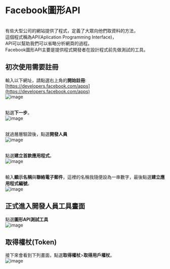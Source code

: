 # Facebook圖形API
<br>有些大型公司的網站提供了程式，定義了大眾向他們取資料的方法，
<br>這個程式稱為API(Aplication Programming Interface)，
<br>API可以幫助我們可以省略分析網頁的過程。
<br>Facebook圖形API主要是提供程式開發者在設計程式前先做測試的工具。

## 初次使用需要註冊
輸入以下網址，請點選右上角的**開始註冊**:
<br> [https://developers.facebook.com/apps](https://developers.facebook.com/apps)<br>
![image](readme_data/1.png)

<br>點選**下一步**。<br>
![image](readme_data/2.png)

<br>就過層層驗證後，點選**開發人員**<br>
![image](readme_data/3.png)

<br>點選**建立首款應用程式**。<br>
![image](readme_data/4.png)

<br>輸入**顯示名稱**與**聯絡電子郵件**，這裡的名稱我隨便設為一串數字，最後點選**建立應用程式編號**。<br>
![image](readme_data/5.png)

## 正式進入開發人員工具畫面
點選**圖形API測試工具**<br>
![image](readme_data/6.png)

## 取得權杖(Token)
接下來會看到下列畫面，點選**取得權杖**>**取得用戶權杖**。<br>
![image](readme_data/7.png)
